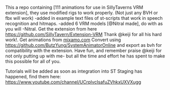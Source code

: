 This a repo containing [111 animations for use in SillyTaverns VRM extension], they use modified rigs to work properly. (Not just any BVH or fbx will work) 
-added in example text files of st-scripts that work in speech recognition and hitmaps.
-added 6 VRM models [@Nitral made], do with as you will -Nitral.
Get the extension from here https://github.com/SillyTavern/Extension-VRM Thank @keiji for all his hard work!.
Get animations from [mixamo.com](https://www.mixamo.com/#/)
Convert using https://github.com/ButzYung/SystemAnimatorOnline and export as bvh for compatibility with the extension.
Have fun, and remember praise @keiji for not only putting up with me- but all the time and effort he has spent to make this possible for all of you.

Tutorials will be added as soon as integration into ST Staging has happened, find them here: https://www.youtube.com/channel/UCrplvcIsafuZVhkxUXVXugg
